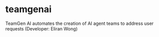 # teamgenai
TeamGen AI automates the creation of AI agent teams to address user requests (Developer: Eliran Wong)
